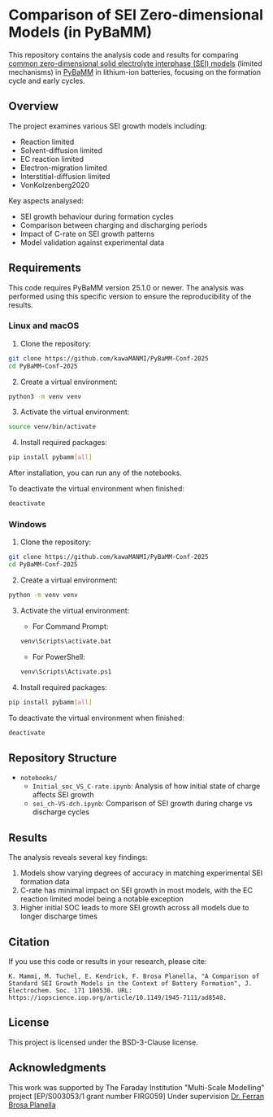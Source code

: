 # Comparison of SEI Zero-dimensional Models (in PyBaMM)

This repository contains the analysis code and results for comparing [common zero-dimensional solid electrolyte interphase (SEI) models](https://github.com/mmsg-warwick/zero-dimension-comparison-SEI/tree/main) (limited mechanisms) in [PyBaMM](https://github.com/pybamm-team/PyBaMM) in lithium-ion batteries, focusing on the formation cycle and early cycles.

## Overview

The project examines various SEI growth models including:
- Reaction limited
- Solvent-diffusion limited
- EC reaction limited 
- Electron-migration limited
- Interstitial-diffusion limited
- VonKolzenberg2020

Key aspects analysed:
- SEI growth behaviour during formation cycles
- Comparison between charging and discharging periods
- Impact of C-rate on SEI growth patterns
- Model validation against experimental data

## Requirements

This code requires PyBaMM version 25.1.0 or newer. The analysis was performed using this specific version to ensure the reproducibility of the results.


### Linux and macOS

1. Clone the repository:
```bash
git clone https://github.com/kawaMANMI/PyBaMM-Conf-2025
cd PyBaMM-Conf-2025
```

2. Create a virtual environment:
```bash
python3 -m venv venv
```

3. Activate the virtual environment:
```bash
source venv/bin/activate
```

4. Install required packages:
```bash
pip install pybamm[all]
```

After installation, you can run any of the notebooks.


To deactivate the virtual environment when finished:
```bash
deactivate
```

### Windows

1. Clone the repository:
```bash
git clone https://github.com/kawaMANMI/PyBaMM-Conf-2025
cd PyBaMM-Conf-2025
```

2. Create a virtual environment:
```bash
python -m venv venv
```

3. Activate the virtual environment:
   - For Command Prompt:
   ```bash
   venv\Scripts\activate.bat
   ```
   - For PowerShell:
   ```bash
   venv\Scripts\Activate.ps1
   ```

4. Install required packages:
```bash
pip install pybamm[all]
```

To deactivate the virtual environment when finished:
```bash
deactivate
```

## Repository Structure

- `notebooks/`
  - `Initial_soc_VS_C-rate.ipynb`: Analysis of how initial state of charge affects SEI growth
  - `sei_ch-VS-dch.ipynb`: Comparison of SEI growth during charge vs discharge cycles

## Results

The analysis reveals several key findings:
1. Models show varying degrees of accuracy in matching experimental SEI formation data
2. C-rate has minimal impact on SEI growth in most models, with the EC reaction limited model being a notable exception
3. Higher initial SOC leads to more SEI growth across all models due to longer discharge times

## Citation

If you use this code or results in your research, please cite:

```
K. Mammi, M. Tuchel, E. Kendrick, F. Brosa Planella, "A Comparison of Standard SEI Growth Models in the Context of Battery Formation", J. Electrochem. Soc. 171 100530. URL: https://iopscience.iop.org/article/10.1149/1945-7111/ad8548.
```

## License

This project is licensed under the BSD-3-Clause license.

## Acknowledgments

This work was supported by The Faraday Institution "Multi-Scale Modelling" project [EP/S003053/1 grant number FIRG059] Under supervision [Dr. Ferran Brosa Planella](https://github.com/brosaplanella)
